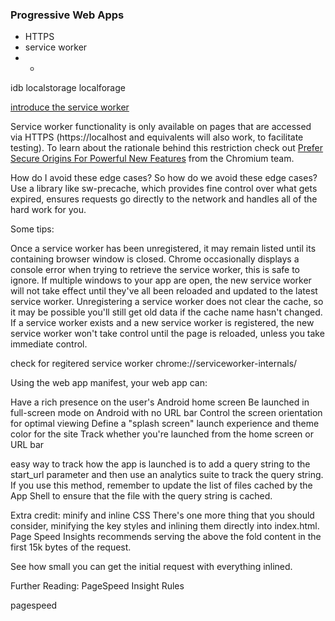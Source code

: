 ###  Progressive Web Apps

- HTTPS
- service worker
- -


idb
localstorage
localforage

[introduce the service worker](https://developers.google.com/web/fundamentals/primers/service-worker/)

Service worker functionality is only available on pages that are accessed via HTTPS (https://localhost and equivalents will also work, to facilitate testing). To learn about the rationale behind this restriction check out [Prefer Secure Origins For Powerful New Features](http://www.chromium.org/Home/chromium-security/prefer-secure-origins-for-powerful-new-features) from the Chromium team.


How do I avoid these edge cases?
So how do we avoid these edge cases? Use a library like sw-precache, which provides fine control over what gets expired, ensures requests go directly to the network and handles all of the hard work for you.


Some tips:

Once a service worker has been unregistered, it may remain listed until its containing browser window is closed.
Chrome occasionally displays a console error when trying to retrieve the service worker, this is safe to ignore.
If multiple windows to your app are open, the new service worker will not take effect until they've all been reloaded and updated to the latest service worker.
Unregistering a service worker does not clear the cache, so it may be possible you'll still get old data if the cache name hasn't changed.
If a service worker exists and a new service worker is registered, the new service worker won't take control until the page is reloaded, unless you take immediate control.

check for regitered service worker
chrome://serviceworker-internals/



Using the web app manifest, your web app can:

Have a rich presence on the user's Android home screen
Be launched in full-screen mode on Android with no URL bar
Control the screen orientation for optimal viewing
Define a "splash screen" launch experience and theme color for the site
Track whether you're launched from the home screen or URL bar


easy way to track how the app is launched is to add a query string to the start_url parameter and then use an analytics suite to track the query string. If you use this method, remember to update the list of files cached by the App Shell to ensure that the file with the query string is cached.



Extra credit: minify and inline CSS
There's one more thing that you should consider, minifying the key styles and inlining them directly into index.html. Page Speed Insights recommends serving the above the fold content in the first 15k bytes of the request.

See how small you can get the initial request with everything inlined.

Further Reading: PageSpeed Insight Rules


pagespeed
